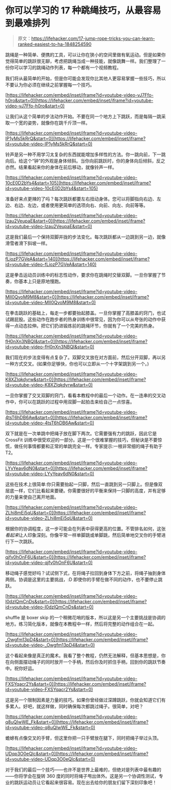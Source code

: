# 你可以学习的 17 种跳绳技巧，从最容易到最难排列

> 原文：<https://lifehacker.com/17-jump-rope-tricks-you-can-learn-ranked-easiest-to-ha-1848254590>

跳绳是一种简单、便携的工具，可以让你在狭小的空间里做有氧运动。但是如果你觉得简单的跳跃很无聊，考虑把跳绳当成一种技能，就像跳舞一样。我们整理了一份你可以学习的跳绳动作列表，每一个都有一个视频教程。

我们将从最简单的开始，但是你可能会发现你比其他人更容易掌握一些技巧，所以不要认为你必须在继续之前掌握每一个技巧。

 [https://lifehacker.com/embed/inset/iframe?id=youtube-video-vJ7Ffo-h0ro&start=0](https://lifehacker.com/embed/inset/iframe?id=youtube-video-vJ7Ffo-h0ro&start=0) 

让我们从这个简单的步法动作开始。不要在同一个地方上下跳跃，而是每隔一跳采取一个宽的姿势，就像你在跳千斤顶一样。

 [https://lifehacker.com/embed/inset/iframe?id=youtube-video-IP1yMs5kRrQ&start=0](https://lifehacker.com/embed/inset/iframe?id=youtube-video-IP1yMs5kRrQ&start=0) 

铃声是另一种不用学习太复杂的东西就能增加多样性的方法。你一跳向前，下一跳向后。给这个“钟”的外观是身体倾斜。当你向前跳跃时，你的身体向后倾斜，反之亦然。结果看起来你的身体在前后移动，就像铃声一样。

 [https://lifehacker.com/embed/inset/iframe?id=youtube-video-10cE0D2bYs4&start=105](https://lifehacker.com/embed/inset/iframe?id=youtube-video-10cE0D2bYs4&start=105) 

准备好来点更辣的了吗？每次跳跃都要左右扭动身体。您可以将脚指向右边、左边、右边、左边，或者使用更简单的选项向右、向前、向左、向前等等。

 [https://lifehacker.com/embed/inset/iframe?id=youtube-video-Izau2VeupaE&start=0](https://lifehacker.com/embed/inset/iframe?id=youtube-video-Izau2VeupaE&start=0) 

这是我们最后一个保持双脚并拢的步法变化。每次跳跃都从一边跳到另一边，就像滑雪者滑下斜坡一样。

 [https://lifehacker.com/embed/inset/iframe?id=youtube-video-fLiozP7GVeA&start=140](https://lifehacker.com/embed/inset/iframe?id=youtube-video-fLiozP7GVeA&start=140) 

这是拳击运动员训练中的标志性动作，要求你在跳绳时交替双脚。一旦你掌握了节奏，你基本上只是原地慢跑。

 [https://lifehacker.com/embed/inset/iframe?id=youtube-video-MII0QvoM9M8&start=0](https://lifehacker.com/embed/inset/iframe?id=youtube-video-MII0QvoM9M8&start=0) 

在拳击跳跃的基础上，每走一步都要抬起膝盖。一旦你掌握了高膝盖的窍门，也试试踢屁股。这些动作在跑步者的热身训练中很常见，因为你可以从夸张的动作中获得一点动态拉伸。把它们扔进锻炼前的跳绳环节，你就有了一个完美的热身。

 [https://lifehacker.com/embed/inset/iframe?id=youtube-video-fH0nXn3NBQI&start=0](https://lifehacker.com/embed/inset/iframe?id=youtube-video-fH0nXn3NBQI&start=0) 

我们现在的步法变得有点复杂了。双脚交叉放在对方面前，然后分开双脚，再以另一种方式交叉。(如果你足够快，你也可以立即从一个十字架跳到另一个。)

 [https://lifehacker.com/embed/inset/iframe?id=youtube-video-K8XZIqkdyrw&start=0](https://lifehacker.com/embed/inset/iframe?id=youtube-video-K8XZIqkdyrw&start=0) 

一旦你掌握了交叉双脚的窍门，看看本教程中的最后一个动作。在一连串的交叉动作中，你可以在跳跃的过程中用双脚一起拍击来给自己一点惊喜。

 [https://lifehacker.com/embed/inset/iframe?id=youtube-video-4tsT6hDB6Aw&start=0](https://lifehacker.com/embed/inset/iframe?id=youtube-video-4tsT6hDB6Aw&start=0) 

双下就是在一次单跳中把绳子放在脚下两次。它需要强有力的跳跃，因此它是 CrossFit 训练中很受欢迎的一部分。这是一个很难掌握的技巧，但秘诀是不要惊慌，做任何事情都要和正常的单跳完全一样。专家提示:一根非常细的绳子有助于 T2。

 [https://lifehacker.com/embed/inset/iframe?id=youtube-video-LYyYeav6dN0&start=0](https://lifehacker.com/embed/inset/iframe?id=youtube-video-LYyYeav6dN0&start=0) 

这些在技术上很简单:你只需要抬起一只脚，然后一直跳到另一只脚上。但是像双层底一样，它们比看起来要硬。你需要很好的平衡来保持一只脚的高度，并有足够的力量来使自己离开地面。

 [https://lifehacker.com/embed/inset/iframe?id=youtube-video-ZLhi8mEi5qU&start=0](https://lifehacker.com/embed/inset/iframe?id=youtube-video-ZLhi8mEi5qU&start=0) 

根据你的协调程度，这一步可能会在列表中获得更高的位置。不管排名如何，这张*看起来*让人印象深刻。你像平常一样单脚跳或单脚跳，然后简单地交叉你的手臂进行下一次跳跃。

 [https://lifehacker.com/embed/inset/iframe?id=youtube-video-qjfv0hOnF6U&start=0](https://lifehacker.com/embed/inset/iframe?id=youtube-video-qjfv0hOnF6U&start=0) 

移动绳子感觉好吗？试试侧下式，在将绳子拉回到身体下方之前，将绳子抽到身体两侧。协调是这里的主要挑战，:D 即使你的手臂在做不同的动作，也不要停止跳跃。

 [https://lifehacker.com/embed/inset/iframe?id=youtube-video-I0dzlQmCnDs&start=0](https://lifehacker.com/embed/inset/iframe?id=youtube-video-I0dzlQmCnDs&start=0) 

shuffle 是 boxer skip 的一个稍微花哨的版本，所以这是另一个主要挑战是协调的地方。练习简化版本，就像在本教程中一样，然后将完整的动作组合在一起。

 [https://lifehacker.com/embed/inset/iframe?id=youtube-video-_Owgfm13pD4&start=0](https://lifehacker.com/embed/inset/iframe?id=youtube-video-_Owgfm13pD4&start=0) 

这个看起来像是真正的魔术。我看了整个教程，仍然无法解释，但基本思想是，你在向侧面摆动绳子的同时放开一个手柄，然后你及时抓住手柄，回到你的跳跃节奏中。祝你好运。

 [https://lifehacker.com/embed/inset/iframe?id=youtube-video-FXSYqacr2Ys&start=0](https://lifehacker.com/embed/inset/iframe?id=youtube-video-FXSYqacr2Ys&start=0) 

这是另一个限制因素是力量的技巧。如果你曾经做过深蹲跳跃，你就会知道它们有多累人。好吧，就这样做，同时确保每次都跳过绳子。很简单，对吧？

 [https://lifehacker.com/embed/inset/iframe?id=youtube-video-q8uQIwWE_Fk&start=0](https://lifehacker.com/embed/inset/iframe?id=youtube-video-q8uQIwWE_Fk&start=0) 

蟾蜍有点像交叉的手臂，但这里你把一只手臂放在腿下，同时把绳子举过头顶。

 [https://lifehacker.com/embed/inset/iframe?id=youtube-video-UDqp3O0eQlc&start=0](https://lifehacker.com/embed/inset/iframe?id=youtube-video-UDqp3O0eQlc&start=0) 

对于我们的最后一个技巧——也许不是世界上最难的，但绝对是列表中最有趣的——你将学会在旋转 360 度的同时将绳子甩出体外。这是另一个协调性测试，专业的跳跃运动员让它看起来很容易。现在出去给你的朋友们留下深刻印象吧！